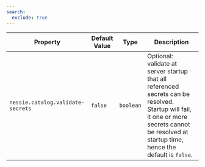 ```yaml
---
search:
  exclude: true
---
```

<!--start-->

| Property | Default Value | Type | Description |
|----------|---------------|------|-------------|
| `nessie.catalog.validate-secrets` | `false` | `boolean` | Optional: validate at server startup that all referenced secrets can be resolved. Startup will  fail, it one or more secrets cannot be resolved at startup time, hence the default is `false`.  |
